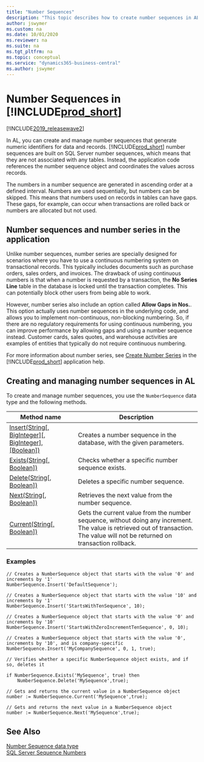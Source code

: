 ```yaml
---
title: "Number Sequences"
description: "This topic describes how to create number sequences in AL code in Dynamics 365 Business Central." 
author: jswymer
ms.custom: na
ms.date: 10/01/2020
ms.reviewer: na
ms.suite: na
ms.tgt_pltfrm: na
ms.topic: conceptual
ms.service: "dynamics365-business-central"
ms.author: jswymer
---
```


# Number Sequences in [!INCLUDE[prod_short](includes/prod_short.md)]

[!INCLUDE[2019_releasewave2](../includes/2019_releasewave2.md)]
 
In AL, you can create and manage number sequences that generate numeric identifiers for data and records. [!INCLUDE[prod_short](includes/prod_short.md)] number sequences are built on SQL Server number sequences, which means that they are not associated with any tables. Instead, the application code references the number sequence object and coordinates the values across records.

The numbers in a number sequence are generated in ascending order at a defined interval. Numbers are used sequentially, but numbers can be skipped. This means that numbers used on records in tables can have gaps. These gaps, for example, can occur when transactions are rolled back or numbers are allocated but not used.

## Number sequences and number series in the application

Unlike number sequences, number series are specially designed for scenarios where you have to use a continuous numbering system on transactional records. This typically includes documents such as purchase orders, sales orders, and invoices. The drawback of using continuous numbers is that when a number is requested by a transaction, the **No Series Line** table in the database is locked until the transaction completes. This can potentially block other users from being able to work.

However, number series also include an option called **Allow Gaps in Nos.**. This option actually uses number sequences in the underlying code, and allows you to implement non-continuous, non-blocking numbering. So, if there are no regulatory requirements for using continuous numbering, you can improve performance by allowing gaps and using a number sequence instead. Customer cards, sales quotes, and warehouse activities are examples of entities that typically do not require continuous numbering.

For more information about number series, see [Create Number Series](/dynamics365/business-central/ui-create-number-series?branch=fall-2019#gaps-in-number-series) in the [!INCLUDE[prod_short](includes/prod_short.md)] application help.  


## Creating and managing number sequences in AL

To create and manage number sequences, you use the `NumberSequence` data type and the following methods.

|Method name|Description|
|-----------|-----------|
|[Insert(String[, BigInteger][, BigInteger], [Boolean])](methods-auto/numbersequence/numbersequence-insert-method.md)|Creates a number sequence in the database, with the given parameters.|
|[Exists(String[, Boolean])](methods-auto/numbersequence/numbersequence-exists-method.md)|Checks whether a specific number sequence exists.|
|[Delete(String[, Boolean])](methods-auto/numbersequence/numbersequence-delete-method.md)|Deletes a specific number sequence.|
|[Next(String[, Boolean])](methods-auto/numbersequence/numbersequence-next-method.md)|Retrieves the next value from the number sequence.|
|[Current(String[, Boolean])](methods-auto/numbersequence/numbersequence-current-method.md)|Gets the current value from the number sequence, without doing any increment. The value is retrieved out of transaction. The value will not be returned on transaction rollback.|

### Examples

```AL
// Creates a NumberSequence object that starts with the value '0' and increments by '1'​
NumberSequence.Insert('DefaultSequence');

// Creates a NumberSequence object that starts with the value '10' and increments by '1'​
NumberSequence.Insert('StartsWithTenSequence', 10);

​// Creates a NumberSequence object that starts with the value '0' and increments by '10'​
NumberSequence.Insert('StartsWithZeroIncrementTenSequence', 0, 10); 

​// Creates a NumberSequence object that starts with the value '0', increments by '10', and is company-specific​
NumberSequence.Insert('MyCompanySequence', 0, 1, true); ​
​
// Verifies whether a specific NumberSequence object exists, and if so, deletes it

if NumberSequence.Exists('MySequence', true) then
    NumberSequence.Delete('MySequence',true);​
​
// Gets and returns the current value in a NumberSequence object
number := NumberSequence.Current('MySequence',true);​

// Gets and returns the next value in a NumberSequence object
number := NumberSequence.Next('MySequence',true); ​
```

## See Also  
[Number Sequence data type](methods-auto/numbersequence/numbersequence-data-type.md)  
[SQL Server Sequence Numbers](/sql/relational-databases/sequence-numbers/sequence-numbers?view=sql-server-2017)  
